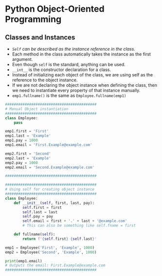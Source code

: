 # Python Object-Oriented Programming

## Classes and Instances

- *`Self` can be described as the instance reference in the class.*
- Each method in the class automatically takes the instance as the first argument.
- Even though `self` is the standard, anything can be used. 
- `__int__` is the constructor declaration for a class.
- Instead of initializing each object of the class, we are using self as the reference to the object instance. 
- If we are not declaring the object instance when defining the class, then we need to instantiate every property of that instance manually. 
- `emp1.fullname()` is the same as `Employee.fullname(emp1)`


```python
##########################################
# Manual Object instantiation
##########################################
class Employee:
    pass

emp1.first = 'First'
emp1.last = 'Example'
emp1.pay = 1000
emp1.email = 'First.Example@example.com'

emp2.first = 'Second'
emp2.last = 'Example'
emp2.pay = 1000
emp2.email = 'Second.Example@example.com'

##########################################

##########################################
# Using self for creating object instance
##########################################
class Employee:
    def __init__(self, first, last, pay):
        self.first = first  
        self.last = last
        self.pay = pay
        self.email = first + '.' + last + '@example.com'
        # This can also be something like self.fname = first

    def fullname(self):
        return f'{self.first} {self.last}'

emp1 = Employee('First', 'Example', 1000)
emp2 = Employee('Second', 'Example', 1000)

print(emp1.email)
# Outputs the email: First.Example@example.com
##########################################
```

